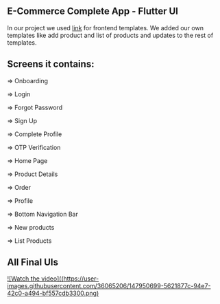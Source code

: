 ## E-Commerce Complete App - Flutter UI 

In our project we used [link](https://github.com/ashu98s/Shopping-Trend) for frontend templates.
We added our own templates like add product and list of products and updates to the rest of templates.




## Screens it contains:

=> Onboarding

=> Login

=> Forgot Password

=> Sign Up

=> Complete Profile

=> OTP Verification

=> Home Page

=> Product Details

=> Order

=> Profile 

=> Bottom Navigation Bar

=> New products

=> List Products

## All Final UIs

[![Watch the video]((https://user-images.githubusercontent.com/36065206/147950699-5621877c-94e7-42c0-a494-bf557cdb3300.png)](https://github.com/kindaKharita/E_commerce/blob/main/video6014923495559925319.mp4)
